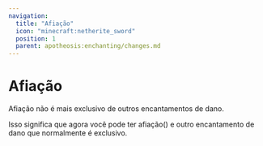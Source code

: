 ```yaml
---
navigation:
  title: "Afiação"
  icon: "minecraft:netherite_sword"
  position: 1
  parent: apotheosis:enchanting/changes.md
---
```


# Afiação

<Color id="blue">Afiação</Color> não é mais exclusivo de outros encantamentos de dano.

Isso significa que agora você pode ter <Color id="blue">afiação() e outro encantamento de dano que normalmente é exclusivo.

</Color>